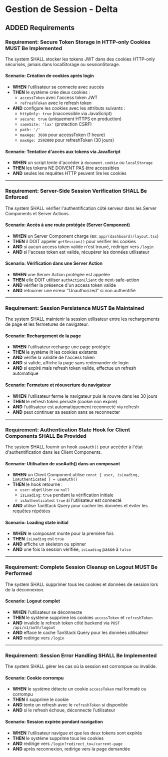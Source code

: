# Gestion de Session - Delta

## ADDED Requirements

### Requirement: Secure Token Storage in HTTP-only Cookies MUST Be Implemented

The system SHALL stocker les tokens JWT dans des cookies HTTP-only sécurisés, jamais dans localStorage ou sessionStorage.

#### Scenario: Création de cookies après login

- **WHEN** l'utilisateur se connecte avec succès
- **THEN** le système crée deux cookies :
  - `accessToken` avec l'access token JWT
  - `refreshToken` avec le refresh token
- **AND** configure les cookies avec les attributs suivants :
  - `httpOnly: true` (inaccessible via JavaScript)
  - `secure: true` (uniquement HTTPS en production)
  - `sameSite: 'lax'` (protection CSRF)
  - `path: '/'`
  - `maxAge: 3600` pour accessToken (1 heure)
  - `maxAge: 2592000` pour refreshToken (30 jours)

#### Scenario: Tentative d'accès aux tokens via JavaScript

- **WHEN** un script tente d'accéder à `document.cookie` ou `localStorage`
- **THEN** les tokens NE DOIVENT PAS être accessibles
- **AND** seules les requêtes HTTP peuvent lire les cookies

---

### Requirement: Server-Side Session Verification SHALL Be Enforced

The system SHALL vérifier l'authentification côté serveur dans les Server Components et Server Actions.

#### Scenario: Accès à une route protégée (Server Component)

- **WHEN** un Server Component charge (ex: `app/(dashboard)/layout.tsx`)
- **THEN** il DOIT appeler `getSession()` pour vérifier les cookies
- **AND** si aucun access token valide n'est trouvé, rediriger vers `/login`
- **AND** si l'access token est valide, récupérer les données utilisateur

#### Scenario: Vérification dans une Server Action

- **WHEN** une Server Action protégée est appelée
- **THEN** elle DOIT utiliser `authActionClient` de next-safe-action
- **AND** vérifier la présence d'un access token valide
- **AND** retourner une erreur "Unauthorized" si non authentifié

---

### Requirement: Session Persistence MUST Be Maintained

The system SHALL maintenir la session utilisateur entre les rechargements de page et les fermetures de navigateur.

#### Scenario: Rechargement de la page

- **WHEN** l'utilisateur recharge une page protégée
- **THEN** le système lit les cookies existants
- **AND** vérifie la validité de l'access token
- **AND** si valide, affiche la page sans redemander de login
- **AND** si expiré mais refresh token valide, effectue un refresh automatique

#### Scenario: Fermeture et réouverture du navigateur

- **WHEN** l'utilisateur ferme le navigateur puis le rouvre dans les 30 jours
- **THEN** le refresh token persiste (cookie non expiré)
- **AND** l'utilisateur est automatiquement reconnecté via refresh
- **AND** peut continuer sa session sans se reconnecter

---

### Requirement: Authentication State Hook for Client Components SHALL Be Provided

The system SHALL fournir un hook `useAuth()` pour accéder à l'état d'authentification dans les Client Components.

#### Scenario: Utilisation de useAuth() dans un composant

- **WHEN** un Client Component utilise `const { user, isLoading, isAuthenticated } = useAuth()`
- **THEN** le hook retourne :
  - `user`: objet User ou `null`
  - `isLoading`: `true` pendant la vérification initiale
  - `isAuthenticated`: `true` si l'utilisateur est connecté
- **AND** utilise TanStack Query pour cacher les données et éviter les requêtes répétées

#### Scenario: Loading state initial

- **WHEN** le composant monte pour la première fois
- **THEN** `isLoading` est `true`
- **AND** affiche un skeleton ou spinner
- **AND** une fois la session vérifiée, `isLoading` passe à `false`

---

### Requirement: Complete Session Cleanup on Logout MUST Be Performed

The system SHALL supprimer tous les cookies et données de session lors de la déconnexion.

#### Scenario: Logout complet

- **WHEN** l'utilisateur se déconnecte
- **THEN** le système supprime les cookies `accessToken` et `refreshToken`
- **AND** invalide le refresh token côté backend via `POST /api/v1/auth/logout`
- **AND** efface le cache TanStack Query pour les données utilisateur
- **AND** redirige vers `/login`

---

### Requirement: Session Error Handling SHALL Be Implemented

The system SHALL gérer les cas où la session est corrompue ou invalide.

#### Scenario: Cookie corrompu

- **WHEN** le système détecte un cookie `accessToken` mal formaté ou corrompu
- **THEN** il supprime le cookie
- **AND** tente un refresh avec le `refreshToken` si disponible
- **AND** si le refresh échoue, déconnecte l'utilisateur

#### Scenario: Session expirée pendant navigation

- **WHEN** l'utilisateur navigue et que les deux tokens sont expirés
- **THEN** le système supprime tous les cookies
- **AND** redirige vers `/login?redirect_to=/current-page`
- **AND** après reconnexion, redirige vers la page demandée
